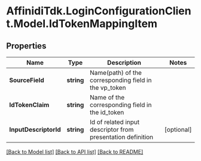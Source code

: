 # AffinidiTdk.LoginConfigurationClient.Model.IdTokenMappingItem

## Properties

Name | Type | Description | Notes
------------ | ------------- | ------------- | -------------
**SourceField** | **string** | Name(path) of the corresponding field in the vp_token | 
**IdTokenClaim** | **string** | Name of the corresponding field in the id_token | 
**InputDescriptorId** | **string** | Id of related input descriptor from presentation definition | [optional] 

[[Back to Model list]](../README.md#documentation-for-models) [[Back to API list]](../README.md#documentation-for-api-endpoints) [[Back to README]](../README.md)

